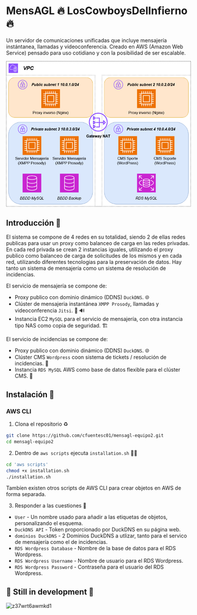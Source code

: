 # MensAGL 🔥 LosCowboysDelInfierno 🔥

Un servidor de comunicaciones unificadas que incluye mensajería instántanea, llamadas y videoconferencia.
Creado en AWS (Amazon Web Service) pensado para uso cotidiano y con la posibilidad de ser escalable.

![Screenshot](docs/diagram.png)

## Introducción 📝
El sistema se compone de 4 redes en su totalidad, siendo 2 de ellas redes publicas para usar un proxy como balanceo de carga en las redes privadas.
En cada red privada se crean 2 instancias iguales, utilizando el proxy publico como balanceo de carga de solicitudes de los mismos y en cada red, utilizando diferentes tecnologias para la preservación de datos.
Hay tanto un sistema de mensajería como un sistema de resolución de incidencias.

El servicio de mensajería se compone de:
- Proxy publico con dominio dinámico (DDNS) `DuckDNS`. 🌐
- Clúster de mensajeria instantánea `XMPP Prosody`, llamadas y videoconferencia `Jitsi`. 💬 🔊
- Instancia EC2 `MySQL` para el servicio de mensajería, con otra instancia tipo NAS como copia de seguridad. 🏗️

El servicio de incidencias se compone de:
- Proxy publico con dominio dinámico (DDNS) `DuckDNS`. 🌐
- Clúster CMS `Wordpress` coon sistema de tickets / resolución de incidencias. 👷
- Instancia `RDS MySQL` AWS como base de datos flexible para el clúster CMS. 🚩

## Instalación 🔧

### AWS CLI

1. Clona el repositorio ♻️

```bash
git clone https://github.com/cfuentesc01/mensagl-equipo2.git
cd mensagl-equipo2
```

2. Dentro de `aws scripts` ejecuta `installation.sh` 🧑‍💻

```bash
cd 'aws scripts'
chmod +x installation.sh
./installation.sh
```
Tambíen existen otros scripts de AWS CLI para crear objetos en AWS de forma separada.

3. Responder a las cuestiones 📄

- `User` - Un nombre usado para añadir a las etiquetas de objetos, personalizando el esquema.
- `DuckDNS API` - Token proporcionado por DuckDNS en su página web.
- `dominios DuckDNS` - 2 Dominios DuckDNS a utlizar, tanto para el servico de mensajería como el de incidencias.
- `RDS Wordpress Database` - Nombre de la base de datos para el RDS Wordpress.
- `RDS Wordpress Username` - Nombre de usuario para el RDS Wordpress.
- `RDS Wordpress Password` - Contraseña para el usuario del RDS Wordpress. 

##  🚨 Still in development 🚧
![z37wrt6awmkd1](https://github.com/user-attachments/assets/3cadc2d4-bcfc-4751-bde9-c74307269490)
